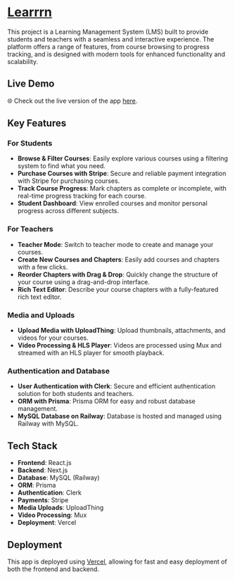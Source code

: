 # [Learrrn](https://learrrn-muiz-harunas-projects.vercel.app/)

This project is a Learning Management System (LMS) built to provide students and teachers with a seamless and interactive experience. The platform offers a range of features, from course browsing to progress tracking, and is designed with modern tools for enhanced functionality and scalability.

## Live Demo

🌐 Check out the live version of the app [here](https://learrrn-muiz-harunas-projects.vercel.app/).

## Key Features

### For Students

- **Browse & Filter Courses**: Easily explore various courses using a filtering system to find what you need.
- **Purchase Courses with Stripe**: Secure and reliable payment integration with Stripe for purchasing courses.
- **Track Course Progress**: Mark chapters as complete or incomplete, with real-time progress tracking for each course.
- **Student Dashboard**: View enrolled courses and monitor personal progress across different subjects.

### For Teachers

- **Teacher Mode**: Switch to teacher mode to create and manage your courses.
- **Create New Courses and Chapters**: Easily add courses and chapters with a few clicks.
- **Reorder Chapters with Drag & Drop**: Quickly change the structure of your course using a drag-and-drop interface.
- **Rich Text Editor**: Describe your course chapters with a fully-featured rich text editor.

### Media and Uploads

- **Upload Media with UploadThing**: Upload thumbnails, attachments, and videos for your courses.
- **Video Processing & HLS Player**: Videos are processed using Mux and streamed with an HLS player for smooth playback.

### Authentication and Database

- **User Authentication with Clerk**: Secure and efficient authentication solution for both students and teachers.
- **ORM with Prisma**: Prisma ORM for easy and robust database management.
- **MySQL Database on Railway**: Database is hosted and managed using Railway with MySQL.

## Tech Stack

- **Frontend**: React.js
- **Backend**: Next.js
- **Database**: MySQL (Railway)
- **ORM**: Prisma
- **Authentication**: Clerk
- **Payments**: Stripe
- **Media Uploads**: UploadThing
- **Video Processing**: Mux
- **Deployment**: Vercel

## Deployment

This app is deployed using [Vercel](https://vercel.com/), allowing for fast and easy deployment of both the frontend and backend.
